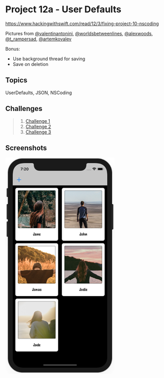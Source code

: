 # Project 12a - User Defaults

https://www.hackingwithswift.com/read/12/3/fixing-project-10-nscoding

Pictures from [@valentinantonini](https://unsplash.com/photos/7sUCTP_tmIQ), [@worldsbetweenlines](https://unsplash.com/photos/yS-hgcuNqZw), [@alexwoods](https://unsplash.com/photos/pZVi92S-ZMs), [@t_rampersad](https://unsplash.com/photos/pI0iZY5BURs), [@artemkovalev](https://unsplash.com/photos/fk3XUcfTAvk)

Bonus:
- Use background thread for saving
- Save on deletion

## Topics

UserDefaults, JSON, NSCoding

## Challenges

>1. [Challenge 1](../25-Project12-Challenge1)
>2. [Challenge 2](../26-Project12-Challenge2)
>3. [Challenge 3](../27-Project12-Challenge3)

## Screenshots

![screenshot1](screenshots/screen01.png)
